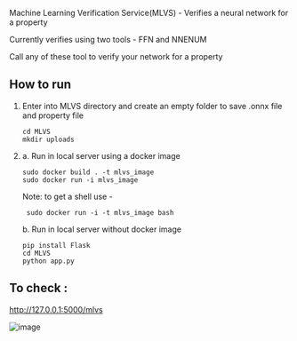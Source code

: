 Machine Learning Verification Service(MLVS) - Verifies a neural network for a property 

Currently verifies using two tools - FFN and NNENUM

Call any of these tool to verify your network for a property

How to run
-----------
1. Enter into MLVS directory and create an empty folder to save .onnx file and property file 

       cd MLVS
       mkdir uploads

2. 
    a. Run in local server using a docker image
     
       sudo docker build . -t mlvs_image
       sudo docker run -i mlvs_image
    
      Note: to get a shell use - 
        
        sudo docker run -i -t mlvs_image bash
    
    b. Run in local server without docker image
    
       pip install Flask
       cd MLVS
       python app.py
    

To check : 
--------
   http://127.0.0.1:5000/mlvs
       
  ![image](https://user-images.githubusercontent.com/41421406/128775429-84342b71-1d32-42fa-a1ba-a333cd05643a.png)

   

